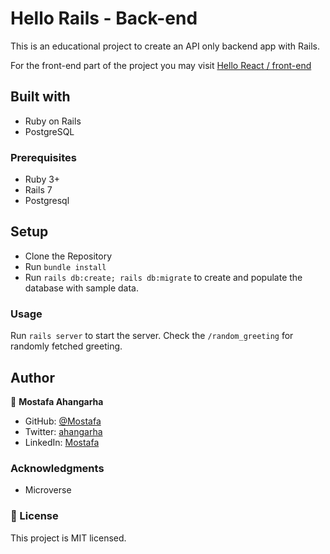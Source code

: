 # Hello Rails - Back-end

This is an educational project to create an API only backend app with Rails.

For the front-end part of the project you may visit [Hello React / front-end](https://github.com/ahangarha/hello-react-front-end/)

## Built with

- Ruby on Rails
- PostgreSQL

### Prerequisites

- Ruby 3+
- Rails 7
- Postgresql

## Setup

- Clone the Repository
- Run `bundle install`
- Run `rails db:create; rails db:migrate` to create and populate the database with sample data.

### Usage

Run `rails server` to start the server. Check the `/random_greeting` for randomly fetched greeting.

## Author

👤 **Mostafa Ahangarha**

- GitHub: [@Mostafa](https://github.com/ahangarha)
- Twitter: [ahangarha](https://twitter.com/ahangarha)
- LinkedIn: [Mostafa](https://www.linkedin.com/in/ahangarha/)

### Acknowledgments

- Microverse

### 📝 License

This project is MIT licensed.
